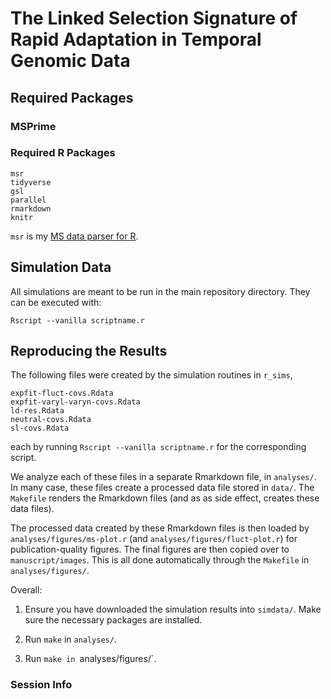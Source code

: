 # The Linked Selection Signature of Rapid Adaptation in Temporal Genomic Data

## Required Packages

### MSPrime


### Required R Packages

```
msr
tidyverse
gsl
parallel
rmarkdown
knitr
```

`msr` is my [MS data parser for R](https://github.com/vsbuffalo/msr).

## Simulation Data

All simulations are meant to be run in the main repository directory. They can
be executed with:

```
Rscript --vanilla scriptname.r
```

## Reproducing the Results

The following files were created by the simulation routines in `r_sims`,

```
expfit-fluct-covs.Rdata
expfit-varyl-varyn-covs.Rdata
ld-res.Rdata
neutral-covs.Rdata
sl-covs.Rdata
```

each by running `Rscript --vanilla scriptname.r` for the corresponding script.

We analyze each of these files in a separate Rmarkdown file, in `analyses/`. In
many case, these files create a processed data file stored in `data/`. The
`Makefile` renders the Rmarkdown files (and as as side effect, creates these
data files).

The processed data created by these Rmarkdown files is then loaded by
`analyses/figures/ms-plot.r` (and `analyses/figures/fluct-plot.r`) for
publication-quality figures. The final figures are then copied over to
`manuscript/images`. This is all done automatically through the `Makefile` in
`analyses/figures/`.

Overall:

1. Ensure you have downloaded the simulation results into `simdata/`. Make sure
   the necessary packages are installed.

2. Run `make` in `analyses/`.

3. Run `make in `analyses/figures/`.


### Session Info
